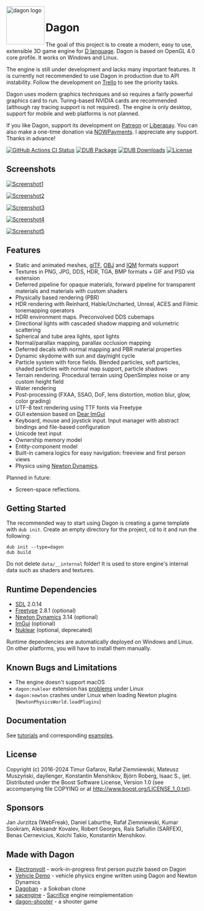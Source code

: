 <img align="left" alt="dagon logo" src="https://github.com/gecko0307/dagon/raw/master/logo/dagon-logo-320.png" width="100" style="vertical-align:top" />

Dagon
=====
The goal of this project is to create a modern, easy to use, extensible 3D game engine for [D language](https://dlang.org/). Dagon is based on OpenGL 4.0 core profile. It works on Windows and Linux.

The engine is still under development and lacks many important features. It is currently not recommended to use Dagon in production due to API instability. Follow the development on [Trello](https://trello.com/b/4sDgRjZI/dagon-development-board) to see the priority tasks.

Dagon uses modern graphics techniques and so requires a fairly powerful graphics card to run. Turing-based NVIDIA cards are recommended (although ray tracing support is not required). The engine is only desktop, support for mobile and web platforms is not planned.

If you like Dagon, support its development on [Patreon](https://www.patreon.com/gecko0307) or [Liberapay](https://liberapay.com/gecko0307). You can also make a one-time donation via [NOWPayments](https://nowpayments.io/donation/gecko0307). I appreciate any support. Thanks in advance!

[![GitHub Actions CI Status](https://github.com/gecko0307/dagon/workflows/CI/badge.svg)](https://github.com/gecko0307/dagon/actions?query=workflow%3ACI)
[![DUB Package](https://img.shields.io/dub/v/dagon.svg)](https://code.dlang.org/packages/dagon)
[![DUB Downloads](https://img.shields.io/dub/dt/dagon.svg)](https://code.dlang.org/packages/dagon)
[![License](http://img.shields.io/badge/license-boost-blue.svg)](http://www.boost.org/LICENSE_1_0.txt)

Screenshots
-----------
[![Screenshot1](https://gamedev.timurgafarov.ru/wp-content/uploads/2021/08/dev_5nmhxA9u4n.jpg)](https://gamedev.timurgafarov.ru/wp-content/uploads/2021/08/dev_5nmhxA9u4n.jpg)

[![Screenshot2](https://gamedev.timurgafarov.ru/wp-content/uploads/2021/05/sponza10.jpg)](https://gamedev.timurgafarov.ru/wp-content/uploads/2021/05/sponza10.jpg)

[![Screenshot3](https://gamedev.timurgafarov.ru/wp-content/uploads/2021/08/003.jpg)](https://gamedev.timurgafarov.ru/wp-content/uploads/2021/08/003.jpg)

[![Screenshot4](https://gamedev.timurgafarov.ru/wp-content/uploads/2020/10/eevee_vs_dagon.jpg)](https://gamedev.timurgafarov.ru/wp-content/uploads/2020/10/eevee_vs_dagon.jpg)

[![Screenshot5](https://gamedev.timurgafarov.ru/wp-content/uploads/2020/01/cerberus.jpg)](https://gamedev.timurgafarov.ru/wp-content/uploads/2020/01/cerberus.jpg)

Features
--------
* Static and animated meshes, [glTF](https://www.khronos.org/gltf/), [OBJ](https://en.wikipedia.org/wiki/Wavefront_.obj_file) and [IQM](https://github.com/lsalzman/iqm) formats support
* Textures in PNG, JPG, DDS, HDR, TGA, BMP formats + GIF and PSD via extension
* Deferred pipeline for opaque materials, forward pipeline for transparent materials and materials with custom shaders
* Physically based rendering (PBR)
* HDR rendering with Reinhard, Hable/Uncharted, Unreal, ACES and Filmic tonemapping operators
* HDRI environment maps. Preconvolved DDS cubemaps
* Directional lights with cascaded shadow mapping and volumetric scattering
* Spherical and tube area lights, spot lights
* Normal/parallax mapping, parallax occlusion mapping
* Deferred decals with normal mapping and PBR material properties
* Dynamic skydome with sun and day/night cycle
* Particle system with force fields. Blended particles, soft particles, shaded particles with normal map support, particle shadows
* Terrain rendering. Procedural terrain using OpenSimplex noise or any custom height field
* Water rendering
* Post-processing (FXAA, SSAO, DoF, lens distortion, motion blur, glow, color grading)
* UTF-8 text rendering using TTF fonts via Freetype
* GUI extension based on [Dear ImGui](https://github.com/ocornut/imgui)
* Keyboard, mouse and joystick input. Input manager with abstract bindings and file-based configuration
* Unicode text input
* Ownership memory model
* Entity-component model
* Built-in camera logics for easy navigation: freeview and first person views
* Physics using [Newton Dynamics](http://newtondynamics.com).

Planned in future:
* Screen-space reflections.

Getting Started
---------------
The recommended way to start using Dagon is creating a game template with `dub init`. Create an empty directory for the project, cd to it and run the following:
```
dub init --type=dagon
dub build
```

Do not delete `data/__internal` folder! It is used to store engine's internal data such as shaders and textures.

Runtime Dependencies
--------------------
* [SDL](https://www.libsdl.org) 2.0.14
* [Freetype](https://www.freetype.org) 2.8.1 (optional)
* [Newton Dynamics](https://github.com/MADEAPPS/newton-dynamics) 3.14 (optional)
* [ImGui](https://github.com/ocornut/imgui) (optional)
* [Nuklear](https://github.com/Immediate-Mode-UI/Nuklear) (optional, deprecated)

Runtime dependencies are automatically deployed on Windows and Linux. On other platforms, you will have to install them manually.

Known Bugs and Limitations
--------------------------
* The engine doesn't support macOS
* `dagon:nuklear` extension has [problems](https://github.com/gecko0307/dagon/issues/89) under Linux
* `dagon:newton` crashes under Linux when loading Newton plugins (`NewtonPhysicsWorld.loadPlugins`)

Documentation
-------------
See [tutorials](https://github.com/gecko0307/dagon/wiki/Tutorials) and corresponding [examples](https://github.com/gecko0307/dagon-tutorials).

License
-------
Copyright (c) 2016-2024 Timur Gafarov, Rafał Ziemniewski, Mateusz Muszyński, dayllenger, Konstantin Menshikov, Björn Roberg, Isaac S., ijet. Distributed under the Boost Software License, Version 1.0 (see accompanying file COPYING or at http://www.boost.org/LICENSE_1_0.txt).

Sponsors
--------
Jan Jurzitza (WebFreak), Daniel Laburthe, Rafał Ziemniewski, Kumar Sookram, Aleksandr Kovalev, Robert Georges, Rais Safiullin (SARFEX), Benas Cernevicius, Koichi Takio, Konstantin Menshikov.

Made with Dagon
---------------
* [Electronvolt](https://github.com/gecko0307/electronvolt) - work-in-progress first person puzzle based on Dagon
* [Vehicle Demo](https://github.com/gecko0307/vehicle-demo) - vehicle physics engine written using Dagon and Newton Dynamics
* [Dagoban](https://github.com/Timu5/dagoban) - a Sokoban clone
* [sacengine](https://github.com/tg-2/sacengine) - [Sacrifice](https://en.wikipedia.org/wiki/Sacrifice_(video_game)) engine reimplementation
* [dagon-shooter](https://github.com/aferust/dagon-shooter) - a shooter game
